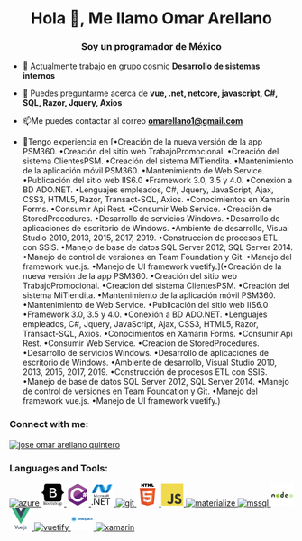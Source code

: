 <h1 align="center">Hola 👋, Me llamo Omar Arellano</h1>
<h3 align="center">Soy un programador de México</h3>

- 🔭 Actualmente trabajo en grupo cosmic **Desarrollo de sistemas internos**

- 💬 Puedes preguntarme acerca de **vue, .net, netcore, javascript, C#, SQL, Razor, Jquery, Axios**

- 📫Me puedes contactar al correo **omarellano1@gmail.com**

- 📄Tengo experiencia en [•Creación de la nueva versión de la app PSM360. •Creación del sitio web TrabajoPromocional. •Creación del sistema ClientesPSM. •Creación del sistema MiTiendita. •Mantenimiento de la aplicación móvil PSM360. •Mantenimiento de Web Service. •Publicación del sitio web IIS6.0 •Framework 3.0, 3.5 y 4.0. •Conexión a BD ADO.NET. •Lenguajes empleados, C#, Jquery, JavaScript, Ajax, CSS3, HTML5, Razor, Transact-SQL, Axios. •Conocimientos en Xamarin Forms. •Consumir Api Rest. •Consumir Web Service. •Creación de StoredProcedures. •Desarrollo de servicios Windows. •Desarrollo de aplicaciones de escritorio de Windows. •Ambiente de desarrollo, Visual Studio 2010, 2013, 2015, 2017, 2019. •Construcción de procesos ETL con SSIS. •Manejo de base de datos SQL Server 2012, SQL Server 2014. •Manejo de control de versiones en Team Foundation y Git. •Manejo del framework vue.js. •Manejo de UI framework vuetify.](•Creación de la nueva versión de la app PSM360. •Creación del sitio web TrabajoPromocional. •Creación del sistema ClientesPSM. •Creación del sistema MiTiendita. •Mantenimiento de la aplicación móvil PSM360. •Mantenimiento de Web Service. •Publicación del sitio web IIS6.0 •Framework 3.0, 3.5 y 4.0. •Conexión a BD ADO.NET. •Lenguajes empleados, C#, Jquery, JavaScript, Ajax, CSS3, HTML5, Razor, Transact-SQL, Axios. •Conocimientos en Xamarin Forms. •Consumir Api Rest. •Consumir Web Service. •Creación de StoredProcedures. •Desarrollo de servicios Windows. •Desarrollo de aplicaciones de escritorio de Windows. •Ambiente de desarrollo, Visual Studio 2010, 2013, 2015, 2017, 2019. •Construcción de procesos ETL con SSIS. •Manejo de base de datos SQL Server 2012, SQL Server 2014. •Manejo de control de versiones en Team Foundation y Git. •Manejo del framework vue.js. •Manejo de UI framework vuetify.)

<h3 align="left">Connect with me:</h3>
<p align="left">
<a href="https://linkedin.com/in/jose omar arellano quintero" target="blank"><img align="center" src="https://raw.githubusercontent.com/rahuldkjain/github-profile-readme-generator/master/src/images/icons/Social/linked-in-alt.svg" alt="jose omar arellano quintero" height="30" width="40" /></a>
</p>

<h3 align="left">Languages and Tools:</h3>
<p align="left"> <a href="https://azure.microsoft.com/en-in/" target="_blank" rel="noreferrer"> <img src="https://www.vectorlogo.zone/logos/microsoft_azure/microsoft_azure-icon.svg" alt="azure" width="40" height="40"/> </a> <a href="https://getbootstrap.com" target="_blank" rel="noreferrer"> <img src="https://raw.githubusercontent.com/devicons/devicon/master/icons/bootstrap/bootstrap-plain-wordmark.svg" alt="bootstrap" width="40" height="40"/> </a> <a href="https://www.w3schools.com/cs/" target="_blank" rel="noreferrer"> <img src="https://raw.githubusercontent.com/devicons/devicon/master/icons/csharp/csharp-original.svg" alt="csharp" width="40" height="40"/> </a> <a href="https://dotnet.microsoft.com/" target="_blank" rel="noreferrer"> <img src="https://raw.githubusercontent.com/devicons/devicon/master/icons/dot-net/dot-net-original-wordmark.svg" alt="dotnet" width="40" height="40"/> </a> <a href="https://git-scm.com/" target="_blank" rel="noreferrer"> <img src="https://www.vectorlogo.zone/logos/git-scm/git-scm-icon.svg" alt="git" width="40" height="40"/> </a> <a href="https://www.w3.org/html/" target="_blank" rel="noreferrer"> <img src="https://raw.githubusercontent.com/devicons/devicon/master/icons/html5/html5-original-wordmark.svg" alt="html5" width="40" height="40"/> </a> <a href="https://developer.mozilla.org/en-US/docs/Web/JavaScript" target="_blank" rel="noreferrer"> <img src="https://raw.githubusercontent.com/devicons/devicon/master/icons/javascript/javascript-original.svg" alt="javascript" width="40" height="40"/> </a> <a href="https://materializecss.com/" target="_blank" rel="noreferrer"> <img src="https://raw.githubusercontent.com/prplx/svg-logos/5585531d45d294869c4eaab4d7cf2e9c167710a9/svg/materialize.svg" alt="materialize" width="40" height="40"/> </a> <a href="https://www.microsoft.com/en-us/sql-server" target="_blank" rel="noreferrer"> <img src="https://www.svgrepo.com/show/303229/microsoft-sql-server-logo.svg" alt="mssql" width="40" height="40"/> </a> <a href="https://nodejs.org" target="_blank" rel="noreferrer"> <img src="https://raw.githubusercontent.com/devicons/devicon/master/icons/nodejs/nodejs-original-wordmark.svg" alt="nodejs" width="40" height="40"/> </a> <a href="https://vuejs.org/" target="_blank" rel="noreferrer"> <img src="https://raw.githubusercontent.com/devicons/devicon/master/icons/vuejs/vuejs-original-wordmark.svg" alt="vuejs" width="40" height="40"/> </a> <a href="https://vuetifyjs.com/en/" target="_blank" rel="noreferrer"> <img src="https://bestofjs.org/logos/vuetify.svg" alt="vuetify" width="40" height="40"/> </a> <a href="https://webpack.js.org" target="_blank" rel="noreferrer"> <img src="https://raw.githubusercontent.com/devicons/devicon/d00d0969292a6569d45b06d3f350f463a0107b0d/icons/webpack/webpack-original-wordmark.svg" alt="webpack" width="40" height="40"/> </a> <a href="https://dotnet.microsoft.com/apps/xamarin" target="_blank" rel="noreferrer"> <img src="https://raw.githubusercontent.com/detain/svg-logos/780f25886640cef088af994181646db2f6b1a3f8/svg/xamarin.svg" alt="xamarin" width="40" height="40"/> </a> </p>

